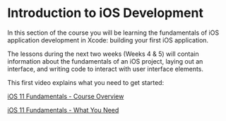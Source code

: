 # Introduction to iOS Development

In this section of the course you will be learning the fundamentals of iOS application development in Xcode: building your first iOS application.

The lessons during the next two weeks (Weeks 4 & 5) will contain information about the fundamentals of an iOS project, laying out an interface, and writing code to interact with user interface elements.

This first video explains what you need to get started:

[iOS 11 Fundamentals - Course Overview <Badge text="Pluralsight"/>](https://app.pluralsight.com/course-player?clipId=1ad87359-dba3-4eef-b205-28a81ab39156)

[iOS 11 Fundamentals - What You Need <Badge text="Pluralsight"/>](https://app.pluralsight.com/course-player?clipId=0556ef20-c15c-4e70-9988-735dd67422ca)